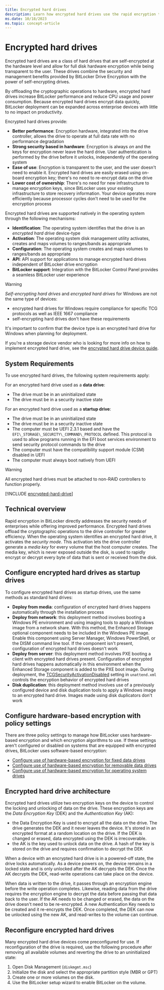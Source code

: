 ```yaml
---
title: Encrypted hard drives
description: Learn how encrypted hard drives use the rapid encryption that is provided by BitLocker to enhance data security and management.
ms.date: 10/18/2023
ms.topic: concept-article
---
```


# Encrypted hard drives

Encrypted hard drives are a class of hard drives that are self-encrypted at the hardware level and allow for full disk hardware encryption while being transparent to the user. These drives combine the security and management benefits provided by BitLocker Drive Encryption with the power of self-encrypting drives.

By offloading the cryptographic operations to hardware, encrypted hard drives increase BitLocker performance and reduce CPU usage and power consumption. Because encrypted hard drives encrypt data quickly, BitLocker deployment can be expanded across enterprise devices with little to no impact on productivity.

Encrypted hard drives provide:

- **Better performance**: Encryption hardware, integrated into the drive controller, allows the drive to operate at full data rate with no performance degradation
- **Strong security based in hardware**: Encryption is always *on* and the keys for encryption never leave the hard drive. User authentication is performed by the drive before it unlocks, independently of the operating system
- **Ease of use**: Encryption is transparent to the user, and the user doesn't need to enable it. Encrypted hard drives are easily erased using on-board encryption key; there's no need to re-encrypt data on the drive
- **Lower cost of ownership**: There's no need for new infrastructure to manage encryption keys, since BitLocker uses your existing infrastructure to store recovery information. Your device operates more efficiently because processor cycles don't need to be used for the encryption process

Encrypted hard drives are supported natively in the operating system through the following mechanisms:

- **Identification**: The operating system identifies that the drive is an *encrypted hard drive* device-type
- **Activation**: The operating system disk management utility activates, creates and maps volumes to ranges/bands as appropriate
- **Configuration**: The operating system creates and maps volumes to ranges/bands as appropriate
- **API**: API support for applications to manage encrypted hard drives independent of BitLocker drive encryption
- **BitLocker support**: Integration with the BitLocker Control Panel provides a seamless BitLocker user experience

>[!WARNING]
>*Self-encrypting hard drives* and *encrypted hard drives* for Windows are not the same type of devices:
>
> - encrypted hard drives for Windows require compliance for specific TCG protocols as well as IEEE 1667 compliance
> - self-encrypting hard drives don't have these requirements
>
>It's important to confirm that the device type is an encrypted hard drive for Windows when planning for deployment.

If you're a storage device vendor who is looking for more info on how to implement encrypted hard drive, see the [encrypted hard drive device guide](/previous-versions/windows/hardware/design/dn653989(v=vs.85)).

## System Requirements

To use encrypted hard drives, the following system requirements apply:

For an encrypted hard drive used as a **data drive**:

- The drive must be in an uninitialized state
- The drive must be in a security inactive state

For an encrypted hard drive used as a **startup drive**:

- The drive must be in an uninitialized state
- The drive must be in a security inactive state
- The computer must be UEFI 2.3.1 based and have the `EFI\_STORAGE\_SECURITY\_COMMAND\_PROTOCOL` defined. This protocol is used to allow programs running in the EFI boot services environment to send security protocol commands to the drive
- The computer must have the compatibility support module (CSM) disabled in UEFI
- The computer must always boot natively from UEFI

>[!WARNING]
>All encrypted hard drives must be attached to non-RAID controllers to function properly.

[!INCLUDE [encrypted-hard-drive](../../../../includes/licensing/encrypted-hard-drive.md)]

## Technical overview

Rapid encryption in BitLocker directly addresses the security needs of enterprises while offering improved performance. Encrypted hard drives offload the cryptographic operations to the drive controller for greater efficiency. When the operating system identifies an encrypted hard drive, it activates the *security mode*. This activation lets the drive controller generate a *media key* for every volume that the host computer creates. The media key, which is never exposed outside the disk, is used to rapidly encrypt or decrypt every byte of data that is sent or received from the disk.

## Configure encrypted hard drives as startup drives

To configure encrypted hard drives as startup drives, use the same methods as standard hard drives:

- **Deploy from media**: configuration of encrypted hard drives happens automatically through the installation process
- **Deploy from network**: this deployment method involves booting a Windows PE environment and using imaging tools to apply a Windows image from a network share. With this method, the Enhanced Storage optional component needs to be included in the Windows PE image. Enable this component using Server Manager, Windows PowerShell, or the DISM command line tool. If the component isn't present, configuration of encrypted hard drives doesn't work
- **Deploy from server**: this deployment method involves PXE booting a client with encrypted hard drives present. Configuration of encrypted hard drives happens automatically in this environment when the Enhanced Storage component is added to the PXE boot image. During deployment, the [TCGSecurityActivationDisabled](/windows-hardware/customize/desktop/unattend/microsoft-windows-enhancedstorage-adm-tcgsecurityactivationdisabled) setting in `unattend.xml` controls the encryption behavior of encrypted hard drives
- **Disk duplication**: this deployment method involves use of a previously configured device and disk duplication tools to apply a Windows image to an encrypted hard drive. Images made using disk duplicators don't work

## Configure hardware-based encryption with policy settings

There are three policy settings to manage how BitLocker uses hardware-based encryption and which encryption algorithms to use. If these settings aren't configured or disabled on systems that are equipped with encrypted drives, BitLocker uses software-based encryption:

- [Configure use of hardware-based encryption for fixed data drives](bitlocker/configure.md?tabs=fixed#configure-use-of-hardware-based-encryption-for-fixed-data-drives)  
- [Configure use of hardware-based encryption for removable data drives](bitlocker/configure.md?tabs=removable#configure-use-of-hardware-based-encryption-for-removable-data-drives)
- [Configure use of hardware-based encryption for operating system drives](bitlocker/configure.md?tabs=os#configure-use-of-hardware-based-encryption-for-operating-system-drives)

## Encrypted hard drive architecture

Encrypted hard drives utilize two encryption keys on the device to control the locking and unlocking of data on the drive. These encryption keys are the *Data Encryption Key* (DEK) and the *Authentication Key* (AK):

- the Data Encryption Key is used to encrypt all the data on the drive. The drive generates the DEK and it never leaves the device. It's stored in an encrypted format at a random location on the drive. If the DEK is changed or erased, data encrypted using the DEK is irrecoverable.
- the AK is the key used to unlock data on the drive. A hash of the key is stored on the drive and requires confirmation to decrypt the DEK

When a device with an encrypted hard drive is in a powered-off state, the drive locks automatically. As a device powers on, the device remains in a locked state and is only unlocked after the AK decrypts the DEK. Once the AK decrypts the DEK, read-write operations can take place on the device.

When data is written to the drive, it passes through an encryption engine before the write operation completes. Likewise, reading data from the drive requires the encryption engine to decrypt the data before passing that data back to the user. If the AK needs to be changed or erased, the data on the drive doesn't need to be re-encrypted. A new Authentication Key needs to be created and it re-encrypts the DEK. Once completed, the DEK can now be unlocked using the new AK, and read-writes to the volume can continue.

## Reconfigure encrypted hard drives

Many encrypted hard drive devices come preconfigured for use. If reconfiguration of the drive is required, use the following procedure after removing all available volumes and reverting the drive to an uninitialized state:

1. Open Disk Management (`diskmgmt.msc`)
1. Initialize the disk and select the appropriate partition style (MBR or GPT)
1. Create one or more volumes on the disk.
1. Use the BitLocker setup wizard to enable BitLocker on the volume.
